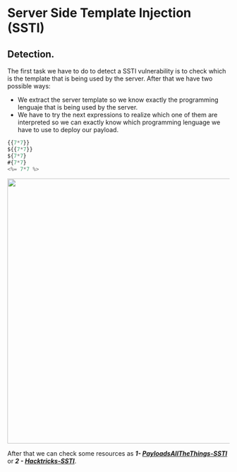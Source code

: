 # Server Side Template Injection (SSTI)
## Detection.
The first task we have to do to detect a SSTI vulnerability is to check which is the template that is being used by the server. After that we have two possible ways:
- We extract the server template so we know exactly the programming lenguaje that is being used by the server.
- We have to try the next expressions to realize which one of them are interpreted so we can exactly know which programming lenguage we have to use to deploy our payload.
```javascript
{{7*7}} 
${{7*7}} 
${7*7} 
#{7*7} 
<%= 7*7 %>
```
<img src="https://github.com/alejandro-pentest/Hacking-Web/assets/161533623/86a348ed-e521-412d-8e41-3a0b3877dce6" width="600"><br />

After that we can check some resources as ***1- [PayloadsAllTheThings-SSTI](https://github.com/swisskyrepo/PayloadsAllTheThings/tree/master/Server%20Side%20Template%20Injection)*** or ***2 - [Hacktricks-SSTI](https://book.hacktricks.xyz/pentesting-web/ssti-server-side-template-injection)***.
